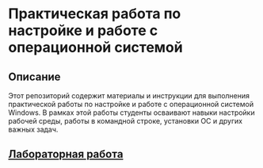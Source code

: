 # Практическая работа по настройке и работе с операционной системой

## Описание
Этот репозиторий содержит материалы и инструкции для выполнения практической работы по настройке и работе с операционной системой Windows. В рамках этой работы студенты осваивают навыки настройки рабочей среды, работы в командной строке, установки ОС и других важных задач.
## [Лабораторная работа](ПрактическаяНомер5.md)
